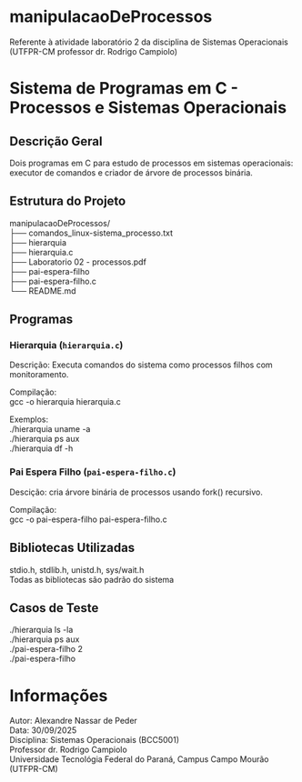 # manipulacaoDeProcessos
Referente à atividade laboratório 2 da disciplina de Sistemas Operacionais (UTFPR-CM professor dr. Rodrigo Campiolo)

# Sistema de Programas em C - Processos e Sistemas Operacionais

## Descrição Geral
Dois programas em C para estudo de processos em sistemas operacionais: executor de comandos e criador de árvore de processos binária.

## Estrutura do Projeto
manipulacaoDeProcessos/  
├── comandos_linux-sistema_processo.txt  
├── hierarquia  
├── hierarquia.c  
├── Laboratorio 02 - processos.pdf  
├── pai-espera-filho  
├── pai-espera-filho.c  
└── README.md  


## Programas
### Hierarquia (`hierarquia.c`)
Descrição: Executa comandos do sistema como processos filhos com monitoramento.

Compilação:  
gcc -o hierarquia hierarquia.c

Exemplos:  
./hierarquia uname -a  
./hierarquia ps aux  
./hierarquia df -h

### Pai Espera Filho (`pai-espera-filho.c`)
Descição: cria árvore binária de processos usando fork() recursivo.

Compilação:  
gcc -o pai-espera-filho pai-espera-filho.c 

## Bibliotecas Utilizadas
stdio.h, stdlib.h, unistd.h, sys/wait.h  
Todas as bibliotecas são padrão do sistema

## Casos de Teste
./hierarquia ls -la  
./hierarquia ps aux  
./pai-espera-filho 2  
./pai-espera-filho

# Informações
Autor: Alexandre Nassar de Peder  
Data: 30/09/2025  
Disciplina: Sistemas Operacionais (BCC5001)  
Professor dr. Rodrigo Campiolo  
Universidade Tecnológia Federal do Paraná, Campus Campo Mourão (UTFPR-CM)
